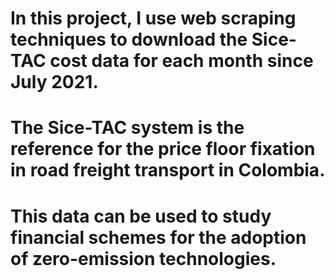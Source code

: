 # In this project, I use web scraping techniques to download the Sice-TAC cost data for each month since July 2021. 
# The Sice-TAC system is the reference for the price floor fixation in road freight transport in Colombia. 
# This data can be used to study financial schemes for the adoption of zero-emission technologies. 
